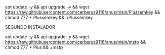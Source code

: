 # 
apt update -y && apt upgrade -y && wget https://raw.githubusercontent.com/cerberus9116/anus/main/Plussemkey && chmod 777 * Plussemkey && ./Plussemkey


SEGUNDO INSTALADOR


apt update -y && apt upgrade -y && wget https://raw.githubusercontent.com/cerberus9116/anus/main/mztp && chmod 777 * Plus && ./mztp


